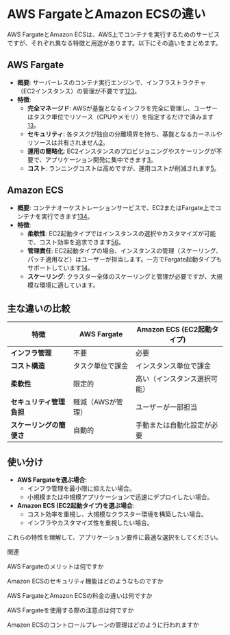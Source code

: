 # AWS FargateとAmazon ECSの違い

AWS FargateとAmazon ECSは、AWS上でコンテナを実行するためのサービスですが、それぞれ異なる特徴と用途があります。以下にその違いをまとめます。

## **AWS Fargate**

- **概要**: サーバーレスのコンテナ実行エンジンで、インフラストラクチャ（EC2インスタンス）の管理が不要です[1](https://zenn.dev/kiiwami/articles/c7df3fbc5185861c)[2](https://docs.aws.amazon.com/ja_jp/AmazonECS/latest/developerguide/AWS_Fargate.html)[3](https://mmmcorp.co.jp/service/dockercontainer/)。
- **特徴**:
  - **完全マネージド**: AWSが基盤となるインフラを完全に管理し、ユーザーはタスク単位でリソース（CPUやメモリ）を指定するだけで済みます[1](https://zenn.dev/kiiwami/articles/c7df3fbc5185861c)[3](https://mmmcorp.co.jp/service/dockercontainer/)。
  - **セキュリティ**: 各タスクが独自の分離境界を持ち、基盤となるカーネルやリソースは共有されません[2](https://docs.aws.amazon.com/ja_jp/AmazonECS/latest/developerguide/AWS_Fargate.html)。
  - **運用の簡略化**: EC2インスタンスのプロビジョニングやスケーリングが不要で、アプリケーション開発に集中できます[3](https://mmmcorp.co.jp/service/dockercontainer/)。
  - **コスト**: ランニングコストは高めですが、運用コストが削減されます[5](https://qiita.com/K5K/items/0d8dbdb39fbb0375e2bd)。

## **Amazon ECS**

- **概要**: コンテナオーケストレーションサービスで、EC2またはFargate上でコンテナを実行できます[1](https://zenn.dev/kiiwami/articles/c7df3fbc5185861c)[3](https://mmmcorp.co.jp/service/dockercontainer/)[4](https://business.ntt-east.co.jp/content/cloudsolution/column-171.html)。
- **特徴**:
  - **柔軟性**: EC2起動タイプではインスタンスの選択やカスタマイズが可能で、コスト効率を追求できます[5](https://qiita.com/K5K/items/0d8dbdb39fbb0375e2bd)[6](https://envader.plus/article/441)。
  - **管理責任**: EC2起動タイプの場合、インスタンスの管理（スケーリング、パッチ適用など）はユーザーが担当します。一方でFargate起動タイプもサポートしています[1](https://zenn.dev/kiiwami/articles/c7df3fbc5185861c)[4](https://business.ntt-east.co.jp/content/cloudsolution/column-171.html)。
  - **スケーリング**: クラスター全体のスケーリングと管理が必要ですが、大規模な環境に適しています。

## **主な違いの比較**

| 特徴                     | AWS Fargate       | Amazon ECS (EC2起動タイプ)   |
| ------------------------ | ----------------- | ---------------------------- |
| **インフラ管理**         | 不要              | 必要                         |
| **コスト構造**           | タスク単位で課金  | インスタンス単位で課金       |
| **柔軟性**               | 限定的            | 高い（インスタンス選択可能） |
| **セキュリティ管理負担** | 軽減（AWSが管理） | ユーザーが一部担当           |
| **スケーリングの簡便さ** | 自動的            | 手動または自動化設定が必要   |

## **使い分け**

- **AWS Fargateを選ぶ場合**:
  - インフラ管理を最小限に抑えたい場合。
  - 小規模または中規模アプリケーションで迅速にデプロイしたい場合。
- **Amazon ECS (EC2起動タイプ)を選ぶ場合**:
  - コスト効率を重視し、大規模なクラスター環境を構築したい場合。
  - インフラやカスタマイズ性を重視したい場合。

これらの特性を理解して、アプリケーション要件に最適な選択をしてください。



関連

AWS Fargateのメリットは何ですか



Amazon ECSのセキュリティ機能はどのようなものですか



AWS FargateとAmazon ECSの料金の違いは何ですか



AWS Fargateを使用する際の注意点は何ですか



Amazon ECSのコントロールプレーンの管理はどのように行われますか